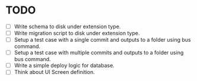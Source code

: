 # TODO

 * [ ] Write schema to disk under extension type.
 * [ ] Write migration script to disk under extension type.
 * [ ] Setup a test case with a single commit and outputs to a folder using bus command.
 * [ ] Setup a test case with multiple commits and outputs to a folder using bus command.
 * [ ] Write a simple deploy logic for database.
 * [ ] Think about UI Screen definition.
